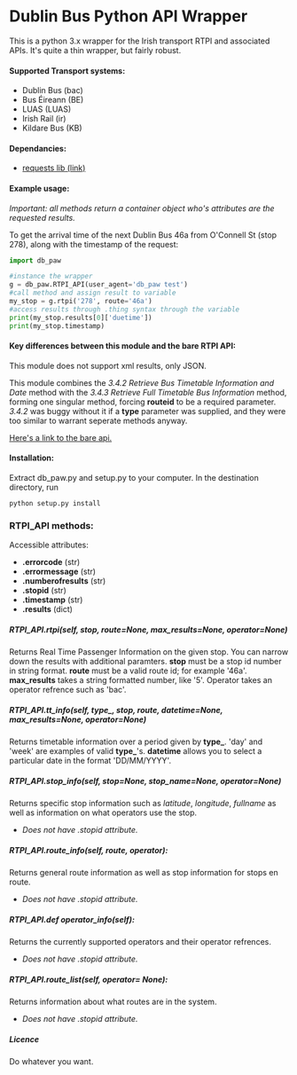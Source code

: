 # Dublin Bus Python API Wrapper

This is a python 3.x wrapper for the Irish transport RTPI and associated APIs. It's quite a thin wrapper, but fairly robust. 

#### Supported Transport systems:
- Dublin Bus (bac)
- Bus Éireann (BE)
- LUAS  (LUAS)
- Irish Rail (ir)
- Kildare Bus (KB)

#### Dependancies:
 * [requests lib (link)](http://docs.python-requests.org/en/master/)

#### Example usage:
*Important: all methods return a container object who's attributes are the requested results.*

To get the arrival time of the next Dublin Bus 46a from O'Connell St (stop 278), along with the timestamp of the request:

```python
import db_paw

#instance the wrapper
g = db_paw.RTPI_API(user_agent='db_paw test')
#call method and assign result to variable
my_stop = g.rtpi('278', route='46a')
#access results through .thing syntax through the variable
print(my_stop.results[0]['duetime'])
print(my_stop.timestamp)
```

#### Key differences between this module and the bare RTPI API:

This module does not support xml results, only JSON.

This module combines the *3.4.2 Retrieve Bus Timetable Information and Date*  method with the *3.4.3 Retrieve Full Timetable Bus Information* method, forming one singular method, forcing **routeid** to be a required parameter. *3.4.2* was buggy without it if a **type** parameter was supplied, and they were too similar to warrant seperate methods anyway.

[Here's a link to the bare api.](https://data.dublinked.ie/dataset/c9df9a0b-d17a-40ff-a5d4-01da0cf08617/resource/4b9f2c4f-6bf5-4958-a43a-f12dab04cf61/download/rtpirestapispecification.pdf)

#### Installation:
Extract db_paw.py and setup.py to your computer. In the destination directory, run
```
python setup.py install
```


### RTPI_API methods:

Accessible attributes:
- **.errorcode** (str)
- **.errormessage** (str)
- **.numberofresults** (str)
- **.stopid** (str)
- **.timestamp** (str)
- **.results** (dict)

##### RTPI_API.rtpi(self, stop, route=None, max_results=None, operator=None)
Returns Real Time Passenger Information on the given stop. You can narrow down the results with additional paramters.
**stop** must be a stop id number in string format. **route** must be a valid route id; for example '46a'. **max_results** takes a string formatted number, like '5'. Operator takes an operator refrence such as 'bac'.

##### RTPI_API.tt_info(self, type_, stop, route, datetime=None, max_results=None, operator=None)
Returns timetable information over a period given by **type_**. 'day' and 'week' are examples of valid **type_**'s. **datetime** allows you to select a particular date in the format 'DD/MM/YYYY'.

##### RTPI_API.stop_info(self, stop=None, stop_name=None, operator=None)
Returns specific stop information such as *latitude*, *longitude*, *fullname* as well as information on what operators use the stop.
- *Does not have .stopid attribute.*

##### RTPI_API.route_info(self, route, operator):
Returns general route information as well as stop information for stops en route.
- *Does not have .stopid attribute.*

##### RTPI_API.def operator_info(self):
Returns the currently supported operators and their operator refrences.
- *Does not have .stopid attribute.*

##### RTPI_API.route_list(self, operator= None):
Returns information about what routes are in the system.
- *Does not have .stopid attribute.*

##### Licence
Do whatever you want.